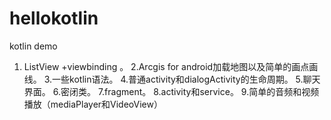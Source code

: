 # hellokotlin
kotlin demo
1. ListView +viewbinding 。
2.Arcgis for android加载地图以及简单的画点画线。
3.一些kotlin语法。
4.普通activity和dialogActivity的生命周期。
5.聊天界面。
6.密闭类。
7.fragment。
8.activity和service。
9.简单的音频和视频播放（mediaPlayer和VideoView）
